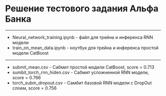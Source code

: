 # Решение тестового задания Альфа Банка
---
- Neural_network_training.ipynb - файл для трейна и инференса RNN модели
- train_on_mean_data.ipynb - ноутбук для трейна и инференса простой модели CatBoost
---
- submit_mean.csv - Сабмит простой модели CatBoost, score = 0.713
- sumbit_torch_rnn_hiden.csv - Сабмит усложненной RNN модели, score = 0.766
- torch_subm_dropout.csv - Самбит базовой RNN модели с DropOut слоем, score = 0.756
  
